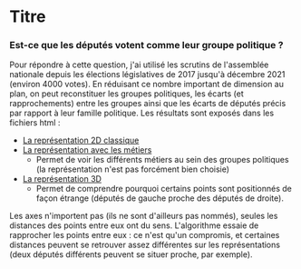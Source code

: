 # Titre

### Est-ce que les députés votent comme leur groupe politique ?

Pour répondre à cette question, j'ai utilisé les scrutins de l'assemblée nationale depuis les élections législatives de 2017 jusqu'à décembre 2021 (environ 4000 votes). En réduisant ce nombre important de dimension au plan, on peut reconstituer les groupes politiques, les écarts (et rapprochements) entre les groupes ainsi que les écarts de députés précis par rapport à leur famille politique.
Les résultats sont exposés dans les fichiers html :
- [La représentation 2D classique](https://htmlpreview.github.io/?https://github.com/Mathis-A/reduction-dimension-politique/blob/master/embedding_parti.html)
- [La représentation avec les métiers](https://htmlpreview.github.io/?https://github.com/Mathis-A/reduction-dimension-politique/blob/master/embedding_metier.html)
  - Permet de voir les différents métiers au sein des groupes politiques (la représentation n'est pas forcément bien choisie)
- [La représentation 3D](https://htmlpreview.github.io/?https://github.com/Mathis-A/reduction-dimension-politique/blob/master/embedding_3D.html)
  - Permet de comprendre pourquoi certains points sont positionnés de façon étrange (députés de gauche proche des députés de droite).

Les axes n'importent pas (ils ne sont d'ailleurs pas nommés), seules les distances des points entre eux ont du sens.
L'algorithme essaie de rapprocher les points entre eux : ce n'est qu'un compromis, et certaines distances peuvent se retrouver assez différentes sur les représentations (deux députés différents peuvent se situer proche, par exemple).
